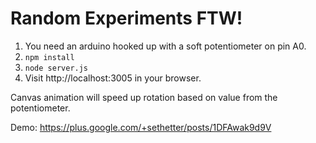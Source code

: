 # Random Experiments FTW!

1. You need an arduino hooked up with a soft potentiometer on pin A0.
2. `npm install`
3. `node server.js`
4. Visit http://localhost:3005 in your browser.

Canvas animation will speed up rotation based on value from the potentiometer.

Demo: https://plus.google.com/+sethetter/posts/1DFAwak9d9V
